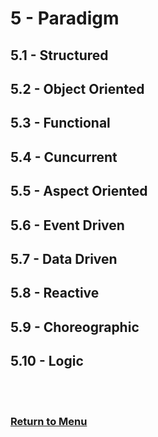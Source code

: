 # 5 - Paradigm

## 5.1 - Structured

## 5.2 - Object Oriented

## 5.3 - Functional

## 5.4 - Cuncurrent

## 5.5 - Aspect Oriented

## 5.6 - Event Driven

## 5.7 - Data Driven

## 5.8 - Reactive

## 5.9 - Choreographic

## 5.10 - Logic

<br><br>

### [Return to Menu](../../README.md)